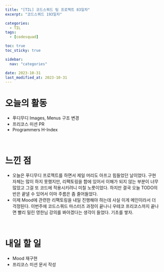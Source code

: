 ```yaml
---
title: "[TIL] 코드스쿼드 팀 프로젝트 83일차"
excerpt: "코드스쿼드 193일차"

categories:
  - TIL
tags:
  - [codesquad]

toc: true
toc_sticky: true

sidebar:
  nav: "categories"

date: 2023-10-31
last_modified_at: 2023-10-31
---
```


# 오늘의 활동

- 푸디무디 Images, Menus 구조 변경
- 프리코스 미션 PR
- Programmers H-Index

<br>

# 느낀 점

- 오늘은 푸디무디 프로젝트를 하면서 제일 머리도 아프고 힘들었던 날이었다. 구현 자체는 많이 하지 못했지만, 리팩토링을 함에 있어서 이해가 되지 않는 부분이 너무 많았고 그걸 또 코드에 적용시키려니 미칠 노릇이었다. 하지만 결국 오늘 TODO의 반은 끝낼 수 있어서 이마 주름은 좀 줄어들었다.
- 이제 Mood에 관련한 리팩토링을 내일 진행해야 하는데 사실 이게 메인이라서 더 걱정된다. 이번주에 코드스쿼드 마스터즈 과정이 끝나니 우테코 프리코스까지 끝나면 빨리 밀린 영한님 강의를 봐야겠다는 생각이 들었다. 기초를 쌓자.

<br>

# 내일 할 일

- Mood 재구현
- 프리코스 미션 문서 작성
